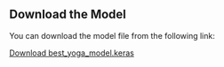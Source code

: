 ## Download the Model

You can download the model file from the following link:

[Download best_yoga_model.keras]((https://drive.google.com/file/d/1BVm48AvZA2dx0vjBu_UJW7GzEXOm7b-F/view?usp=sharing))
